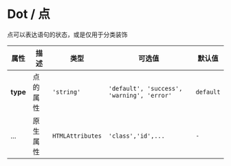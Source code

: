 # Dot / 点

点可以表达语句的状态，或是仅用于分类装饰

<playground title="默认的" name="ex-dot-default" />

<playground title="基础的" desc="dot支持插槽" name="ex-dot-base" />

<fe-attributes>

<fe-attributes-title title="Dot Props" />

| 属性     | 描述     | 类型             | 可选值                                     | 默认值    |
| -------- | -------- | ---------------- | ------------------------------------------ | --------- |
| **type** | 点的属性 | `'string'`       | `'default', 'success', 'warning', 'error'` | `default` |
| ...      | 原生属性 | `HTMLAttributes` | `'class','id',...`                         | `-`       |

</fe-attributes>

